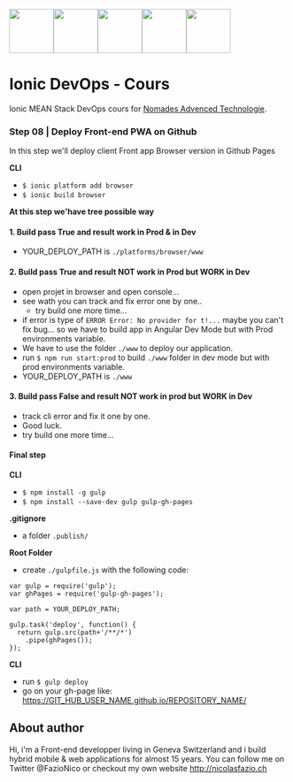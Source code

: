 <!--
@Author: Nicolas Fazio <webmaster-fazio>
@Date:   09-04-2017
@Email:  contact@nicolasfazio.ch
@Last modified by:   webmaster-fazio
@Last modified time: 09-04-2017
-->

<img src="http://cloudoki.com/images/frameworks/ionic.png" width="80"><img src="https://live.zoomdata.com/zoomdata/service/connection/types/icon/MONGO_MONGO?v=$%7Btimestamp%7D" width="80"><img src="http://apps.octoconsulting.com/images/expressIcon.png" width="80"><img src="https://material.angularjs.org/latest/img/icons/angular-logo.svg" width="80"><img src="http://code.runnable.com/images/provider-icons/icon-node.js.svg" width="80">

# Ionic DevOps - Cours
Ionic MEAN Stack DevOps cours for [Nomades Advenced Technologie](http://nomades.ch).


### Step 08 | Deploy Front-end PWA on Github
In this step we'll deploy client Front app Browser version in Github Pages

<b>CLI</b>
- `$ ionic platform add browser`
- `$ ionic build browser`

<b>At this step we'have tree possible way</b>
#### 1. Build pass True and result work in Prod & in Dev
- YOUR_DEPLOY_PATH is `./platforms/browser/www`

#### 2. Build pass True and result NOT work in Prod but WORK in Dev
- open projet in browser and open console...
- see wath you can track and fix error one by one..
  - try build one more time...
- if error is type of `ERROR Error: No provider for t!...` maybe you can't fix bug... so we have to build app in Angular Dev Mode but with Prod environments variable.
- We have to use the folder `./www` to deploy our application.
- run `$ npm run start:prod` to build `./www` folder in dev mode but with prod environments variable.
- YOUR_DEPLOY_PATH is `./www`


#### 3. Build pass False and result NOT work in prod but WORK in Dev
- track cli error and fix it one by one.
- Good luck.
- try build one more time...

#### Final step
<b>CLI</b>
- `$ npm install -g gulp`
- `$ npm install --save-dev gulp gulp-gh-pages`

<b>.gitignore</b>
- a folder `.publish/`


<b>Root Folder</b>
- create `./gulpfile.js` with the following code:

```
var gulp = require('gulp');
var ghPages = require('gulp-gh-pages');

var path = YOUR_DEPLOY_PATH;

gulp.task('deploy', function() {
  return gulp.src(path+'/**/*')
    .pipe(ghPages());
});
```

<b>CLI</b>
- run `$ gulp deploy`
- go on your gh-page like: https://GIT_HUB_USER_NAME.github.io/REPOSITORY_NAME/


## About author
Hi, i'm a Front-end developper living in Geneva Switzerland and i build hybrid mobile & web applications for almost 15 years. You can follow me on Twitter @FazioNico or checkout my own website http://nicolasfazio.ch
